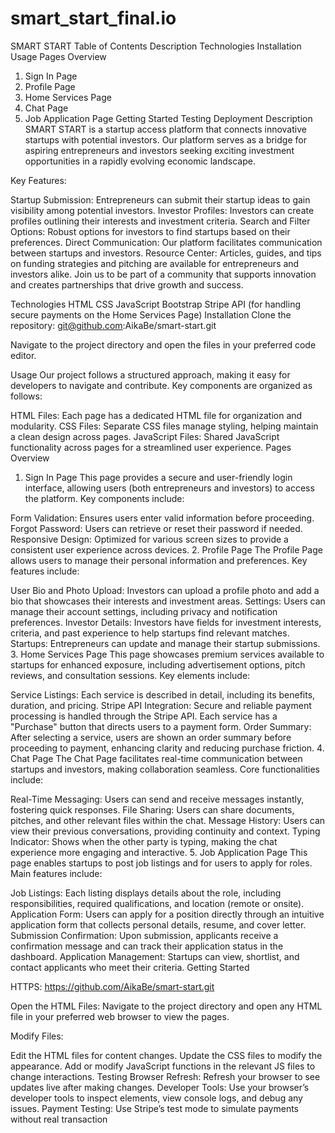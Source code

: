 # smart_start_final.io
SMART START
Table of Contents
Description
Technologies
Installation
Usage
Pages Overview
1. Sign In Page
2. Profile Page
3. Home Services Page
4. Chat Page
5. Job Application Page
Getting Started
Testing
Deployment
Description
SMART START is a startup access platform that connects innovative startups with potential investors. Our platform serves as a bridge for aspiring entrepreneurs and investors seeking exciting investment opportunities in a rapidly evolving economic landscape.

Key Features:

Startup Submission: Entrepreneurs can submit their startup ideas to gain visibility among potential investors.
Investor Profiles: Investors can create profiles outlining their interests and investment criteria.
Search and Filter Options: Robust options for investors to find startups based on their preferences.
Direct Communication: Our platform facilitates communication between startups and investors.
Resource Center: Articles, guides, and tips on funding strategies and pitching are available for entrepreneurs and investors alike.
Join us to be part of a community that supports innovation and creates partnerships that drive growth and success.

Technologies
HTML
CSS
JavaScript
Bootstrap
Stripe API (for handling secure payments on the Home Services Page)
Installation
Clone the repository:
git@github.com:AikaBe/smart-start.git

Navigate to the project directory and open the files in your preferred code editor.

Usage
Our project follows a structured approach, making it easy for developers to navigate and contribute. Key components are organized as follows:

HTML Files: Each page has a dedicated HTML file for organization and modularity.
CSS Files: Separate CSS files manage styling, helping maintain a clean design across pages.
JavaScript Files: Shared JavaScript functionality across pages for a streamlined user experience.
Pages Overview
1. Sign In Page
This page provides a secure and user-friendly login interface, allowing users (both entrepreneurs and investors) to access the platform. Key components include:

Form Validation: Ensures users enter valid information before proceeding.
Forgot Password: Users can retrieve or reset their password if needed.
Responsive Design: Optimized for various screen sizes to provide a consistent user experience across devices.
2. Profile Page
The Profile Page allows users to manage their personal information and preferences. Key features include:

User Bio and Photo Upload: Investors can upload a profile photo and add a bio that showcases their interests and investment areas.
Settings: Users can manage their account settings, including privacy and notification preferences.
Investor Details: Investors have fields for investment interests, criteria, and past experience to help startups find relevant matches.
Startups: Entrepreneurs can update and manage their startup submissions.
3. Home Services Page
This page showcases premium services available to startups for enhanced exposure, including advertisement options, pitch reviews, and consultation sessions. Key elements include:

Service Listings: Each service is described in detail, including its benefits, duration, and pricing.
Stripe API Integration: Secure and reliable payment processing is handled through the Stripe API. Each service has a "Purchase" button that directs users to a payment form.
Order Summary: After selecting a service, users are shown an order summary before proceeding to payment, enhancing clarity and reducing purchase friction.
4. Chat Page
The Chat Page facilitates real-time communication between startups and investors, making collaboration seamless. Core functionalities include:

Real-Time Messaging: Users can send and receive messages instantly, fostering quick responses.
File Sharing: Users can share documents, pitches, and other relevant files within the chat.
Message History: Users can view their previous conversations, providing continuity and context.
Typing Indicator: Shows when the other party is typing, making the chat experience more engaging and interactive.
5. Job Application Page
This page enables startups to post job listings and for users to apply for roles. Main features include:

Job Listings: Each listing displays details about the role, including responsibilities, required qualifications, and location (remote or onsite).
Application Form: Users can apply for a position directly through an intuitive application form that collects personal details, resume, and cover letter.
Submission Confirmation: Upon submission, applicants receive a confirmation message and can track their application status in the dashboard.
Application Management: Startups can view, shortlist, and contact applicants who meet their criteria.
Getting Started

HTTPS:
https://github.com/AikaBe/smart-start.git

Open the HTML Files: Navigate to the project directory and open any HTML file in your preferred web browser to view the pages.

Modify Files:

Edit the HTML files for content changes.
Update the CSS files to modify the appearance.
Add or modify JavaScript functions in the relevant JS files to change interactions.
Testing
Browser Refresh: Refresh your browser to see updates live after making changes.
Developer Tools: Use your browser’s developer tools to inspect elements, view console logs, and debug any issues.
Payment Testing: Use Stripe’s test mode to simulate payments without real transaction
